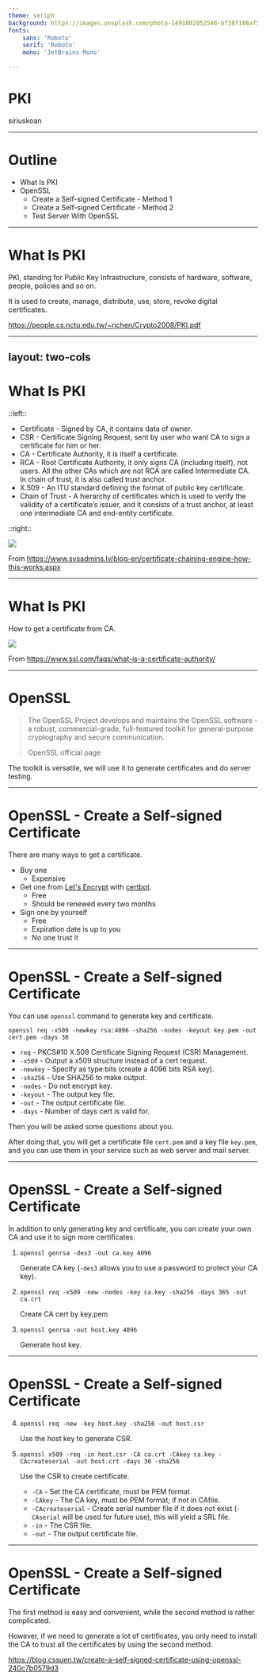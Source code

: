 ```yaml
---
theme: seriph
background: https://images.unsplash.com/photo-1491002052546-bf38f186af56?ixlib=rb-1.2.1&ixid=MnwxMjA3fDB8MHxwaG90by1wYWdlfHx8fGVufDB8fHx8&auto=format&fit=crop&w=1208&q=80
fonts:
    sans: 'Roboto'
    serif: 'Roboto'
    mono: 'JetBrains Mono'

---
```


# PKI

siriuskoan

---

# Outline
- What Is PKI
- OpenSSL
  - Create a Self-signed Certificate - Method 1
  - Create a Self-signed Certificate - Method 2
  - Test Server With OpenSSL

---

# What Is PKI

PKI, standing for Public Key Infrastructure, consists of hardware, software, people, policies and so on.

It is used to create, manage, distribute, use, store, revoke digital certificates.

https://people.cs.nctu.edu.tw/~rjchen/Crypto2008/PKI.pdf

---
layout: two-cols
---

# What Is PKI

::left::

- Certificate - Signed by CA, it contains data of owner.
- CSR - Certificate Signing Request, sent by user who want CA to sign a certificate for him or her.
- CA - Certificate Authority, it is itself a certificate.
- RCA - Root Certificate Authority, it only signs CA (including itself), not users. All the other CAs which are not RCA are called Intermediate CA. In chain of trust, it is also called trust anchor.
- X.509 - An ITU standard defining the format of public key certificate.
- Chain of Trust - A hierarchy of certificates which is used to verify the validity of a certificate’s issuer, and it consists of a trust anchor, at least one intermediate CA and end-entity certificate.

::right::

![](/pki-hierarchy.png)

From https://www.sysadmins.lv/blog-en/certificate-chaining-engine-how-this-works.aspx

<!--

Explanation

-->

---

# What Is PKI

How to get a certificate from CA.

![](/ca-diagram.png)

From https://www.ssl.com/faqs/what-is-a-certificate-authority/

<!--

1. User use his own information and public key to generate CSR, and send it to CA

2. CA validates the information

3. Generate signed certificate with CA private key and send it back

-->

---

# OpenSSL

> The OpenSSL Project develops and maintains the OpenSSL software - a robust, commercial-grade, full-featured toolkit for general-purpose cryptography and secure communication.
>
> OpenSSL official page

The toolkit is versatile, we will use it to generate certificates and do server testing.

---

# OpenSSL - Create a Self-signed Certificate

There are many ways to get a certificate.
- Buy one
  - Expensive
- Get one from [Let's Encrypt](https://letsencrypt.org/zh-tw/) with [certbot](https://certbot.eff.org/).
  - Free
  - Should be renewed every two months
- Sign one by yourself
  - Free
  - Expiration date is up to you
  - No one trust it

<!--

We will talk about the last method.

When talking about that, we will see how CA signs certificate.

-->

---

# OpenSSL - Create a Self-signed Certificate

You can use `openssl` command to generate key and certificate.

`openssl req -x509 -newkey rsa:4096 -sha256 -nodes -keyout key.pem -out cert.pem -days 30`
- `req` - PKCS#10 X.509 Certificate Signing Request (CSR) Management.
- `-x509` - Output a x509 structure instead of a cert request.
- `-newkey` - Specify as type:bits (create a 4096 bits RSA key).
- `-sha256` - Use SHA256 to make output.
- `-nodes` - Do not encrypt key.
- `-keyout` - The output key file.
- `-out` - The output certificate file.
- `-days` - Number of days cert is valid for.

Then you will be asked some questions about you.

After doing that, you will get a certificate file `cert.pem` and a key file `key.pem`, and you can use them in your service such as web server and mail server.

<!-- Method 1 -->

---

# OpenSSL - Create a Self-signed Certificate

In addition to only generating key and certificate, you can create your own CA and use it to sign more certificates.

1. `openssl genrsa -des3 -out ca.key 4096`

    Generate CA key (`-des3` allows you to use a password to protect your CA key).

2. `openssl req -x509 -new -nodes -key ca.key -sha256 -days 365 -out ca.crt`

    Create CA cert by key.pem
3. `openssl genrsa -out host.key 4096`

    Generate host key.

<!--

Method 2

-->

---

# OpenSSL - Create a Self-signed Certificate

4. `openssl req -new -key host.key -sha256 -out host.csr`

    Use the host key to generate CSR.
5. `openssl x509 -req -in host.csr -CA ca.crt -CAkey ca.key -CAcreateserial -out host.crt -days 30 -sha256`

    Use the CSR to create certificate.
    - `-CA` - Set the CA certificate, must be PEM format.
    - `-CAkey` - The CA key, must be PEM format; if not in CAfile.
    - `-CAcreateserial` - Create serial number file if it does not exist (`-CAserial` will be used for future use), this will yield a SRL file.
    - `-in` - The CSR file.
    - `-out` - The output certificate file.

<!--

Method 2

-->

---

# OpenSSL - Create a Self-signed Certificate

The first method is easy and convenient, while the second method is rather complicated.

However, if we need to generate a lot of certificates, you only need to install the CA to trust all the certificates by using the second method.

https://blog.cssuen.tw/create-a-self-signed-certificate-using-openssl-240c7b0579d3

